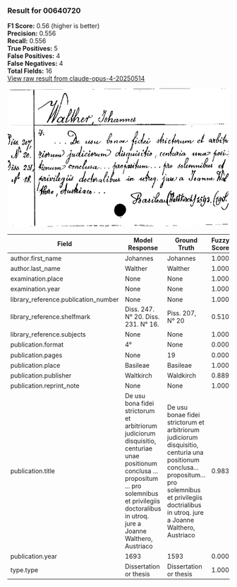 ### Result for 00640720
**F1 Score:** 0.56 (higher is better)<br>**Precision:** 0.556<br>**Recall:** 0.556<br>**True Positives:** 5<br>**False Positives:** 4<br>**False Negatives:** 4<br>**Total Fields:** 16<br>[View raw result from claude-opus-4-20250514](https://github.com/RISE-UNIBAS/humanities_data_benchmark/blob/main/results/2025-09-02/T0147/request_T0147_00640720.json)

<img src="https://github.com/RISE-UNIBAS/humanities_data_benchmark/blob/main/benchmarks/zettelkatalog/images/00640720.jpg?raw=true" alt="00640720" width="600px">

| Field | Model Response | Ground Truth | Fuzzy Score | Match |
|-------|----------------|--------------|-------------|-------|
| author.first_name | Johannes | Johannes | 1.000 | ✅ |
| author.last_name | Walther | Walther | 1.000 | ✅ |
| examination.place | None | None | 1.000 | ✅ |
| examination.year | None | None | 1.000 | ✅ |
| library_reference.publication_number | None | None | 1.000 | ✅ |
| library_reference.shelfmark | Diss. 247. N° 20. Diss. 231. N° 16. | Piss. 207, N° 20 | 0.510 | ❌ |
| library_reference.subjects | None | None | 1.000 | ✅ |
| publication.format | 4° | None | 0.000 | ❌ |
| publication.pages | None | 19 | 0.000 | ❌ |
| publication.place | Basileae | Basileae | 1.000 | ✅ |
| publication.publisher | Waltkirch | Waldkirch | 0.889 | ❌ |
| publication.reprint_note | None | None | 1.000 | ✅ |
| publication.title | De usu bona fidei strictorum et arbitriorum judiciorum disquisitio, centuriae unae positionum conclusa ... propositum ... pro solemnibus et privilegiis doctoralibus in utroq. jure a Joanne Walthero, Austriaco | De usu bonae fidei strictorum et arbitriorum judiciorum disquisitio, centuria una positionum conclusa... propositum... pro solemnibus et privilegiis doctrialibus in utroq. jure a Joanne Walthero, Austriaco | 0.983 | ✅ |
| publication.year | 1693 | 1593 | 0.000 | ❌ |
| type.type | Dissertation or thesis | Dissertation or thesis | 1.000 | ✅ |
